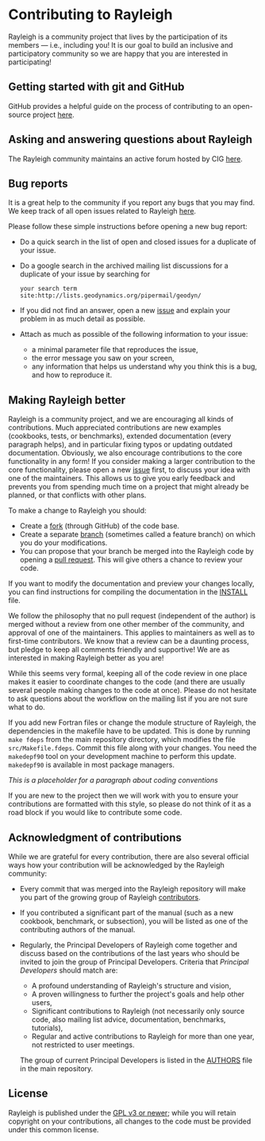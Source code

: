 # Contributing to Rayleigh
Rayleigh is a community project that lives by the participation of its
members — i.e., including you! It is our goal to build an inclusive
and participatory community so we are happy that you are interested in
participating! 

## Getting started with git and GitHub
GitHub provides a helpful
guide on the process of contributing to an open-source project
[here](https://opensource.guide/how-to-contribute/).

## Asking and answering questions about Rayleigh
The Rayleigh community maintains an active forum hosted by CIG
[here](https://community.geodynamics.org/c/rayleigh).

## Bug reports
It is a great help to the community if you report any bugs that you
may find. We keep track of all open issues related to Rayleigh
[here](https://github.com/geodynamics/Rayleigh/issues).

Please follow these simple instructions before opening a new bug report:

- Do a quick search in the list of open and closed issues for a duplicate of
  your issue.
- Do a google search in the archived mailing list discussions for a
  duplicate of your issue by searching for 

  `your search term site:http://lists.geodynamics.org/pipermail/geodyn/`
- If you did not find an answer, open a new
  [issue](https://github.com/geodynamics/Rayleigh/issues/new) and explain your
  problem in as much detail as possible.
- Attach as much as possible of the following information to your issue:
  - a minimal parameter file that reproduces the issue,
  - the error message you saw on your screen,
  - any information that helps us understand why you think this is a bug, and
    how to reproduce it.

## Making Rayleigh better
Rayleigh is a community project, and we are encouraging all kinds of
contributions. Much
appreciated contributions are new examples (cookbooks, tests, or benchmarks),
extended documentation (every paragraph helps), and in particular fixing typos
or updating outdated documentation. Obviously, we also encourage
contributions to the core functionality in any form! If you consider making a
larger contribution to the core functionality, please open a new
[issue](https://github.com/geodynamics/Rayleigh/issues/new) first, to discuss
your idea with one of the maintainers. This allows us to give you early
feedback and prevents you from spending much time on a project that might already be
planned, or that conflicts with other plans.

To make a change to Rayleigh you should:
- Create a
[fork](https://guides.github.com/activities/forking/#fork) (through GitHub) of
the code base.
- Create a separate
[branch](https://guides.github.com/introduction/flow/) (sometimes called a
feature branch) on which you do your modifications.
- You can propose that your branch be merged into the Rayleigh
code by opening a [pull request](https://guides.github.com/introduction/flow/).
This will give others a chance to review your code. 

If you want to modify the documentation and preview your changes locally, you
can find instructions for compiling the documentation in the [INSTALL](INSTALL)
file.

We follow the philosophy that no pull request (independent of the author) is
merged without a review from one other member of the community, and approval of
one of the maintainers. This applies to maintainers as well as to first-time
contributors. We know that a review can be a daunting process, but pledge to
keep all comments friendly and supportive! We are as
interested in making Rayleigh better as you are!

While this seems very
formal, keeping all of the code review in one place makes it easier to
coordinate changes to the code (and there are usually several people making
changes to the code at once). Please do
not hesitate to ask questions about the workflow on the mailing list if you are
not sure what to do.

If you add new Fortran files or change the module structure of Rayleigh, the
dependencies in the makefile have to be updated. This is done by running `make fdeps` from the
main repository directory, which modifies the file `src/Makefile.fdeps`. Commit
this file along with your changes. You need the `makedepf90` tool on your
development machine to perform this update. `makedepf90` is available in most package managers.

*This is a placeholder for a paragraph about coding conventions*

If you are new to the project then we will work with you to ensure your
contributions are formatted with this style, so please do not think of it as a
road block if you would like to contribute some code.



## Acknowledgment of contributions
While we are grateful for every contribution, there are also several official
ways how your contribution will be acknowledged by the Rayleigh community:
- Every commit that was merged into the Rayleigh repository will make you part of
  the growing group of Rayleigh
  [contributors](https://github.com/geodynamics/Rayleigh/graphs/contributors).
- If you contributed a significant part of the manual (such as a new cookbook,
  benchmark, or subsection), you will be listed as one of the contributing
  authors of the manual.
- Regularly, the Principal Developers of Rayleigh come together and discuss based
  on the contributions of the last years who should be invited to join the
  group of Principal Developers. Criteria that *Principal Developers* should
  match are:

  - A profound understanding of Rayleigh's structure and vision,
  - A proven willingness to further the project's goals and help other users,
  - Significant contributions to Rayleigh (not necessarily only source code,
    also mailing list advice, documentation, benchmarks, tutorials),
  - Regular and active contributions to Rayleigh for more than one year,
    not restricted to user meetings.

  The group of current Principal Developers is listed in the [AUTHORS](AUTHORS)
  file in the main repository.

## License
Rayleigh is published under the [GPL v3 or newer](LICENSE); while you
will retain copyright on your contributions, all changes to the code
must be provided under this common license.
